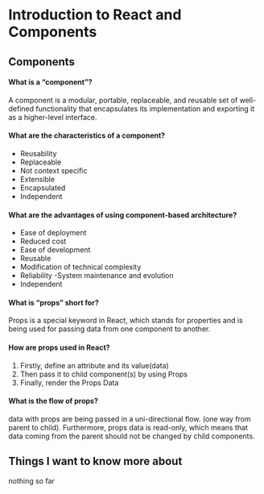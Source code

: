# Introduction to React and Components

## Components

#### What is a “component”?
A component is a modular, portable, replaceable, and reusable set of well-defined functionality that encapsulates its implementation and exporting it as a higher-level interface.

#### What are the characteristics of a component?
- Reusability 
- Replaceable 
- Not context specific
- Extensible 
- Encapsulated 
- Independent 

#### What are the advantages of using component-based architecture?
- Ease of deployment
- Reduced cost 
- Ease of development
- Reusable 
- Modification of technical complexity
- Reliability 
-System maintenance and evolution
- Independent 

#### What is “props” short for?
Props is a special keyword in React, which stands for properties and is being used for passing data from one component to another.

#### How are props used in React?
1. Firstly, define an attribute and its value(data)
2. Then pass it to child component(s) by using Props
3. Finally, render the Props Data

#### What is the flow of props?
data with props are being passed in a uni-directional flow. (one way from parent to child).
Furthermore, props data is read-only, which means that data coming from the parent should not be changed by child components.

## Things I want to know more about
nothing so far


